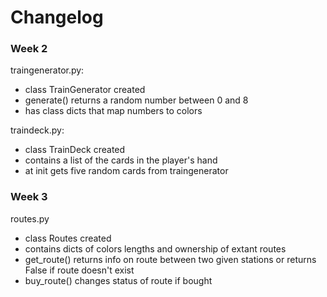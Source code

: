 # Changelog

### Week 2
traingenerator.py:
- class TrainGenerator created
- generate() returns a random number between 0 and 8
- has class dicts that map numbers to colors

traindeck.py:
- class TrainDeck created
- contains a list of the cards in the player's hand
- at init gets five random cards from traingenerator

### Week 3
routes.py
- class Routes created
- contains dicts of colors lengths and ownership of extant routes
- get_route() returns info on route between two given stations or returns False if route doesn't exist
- buy_route() changes status of route if bought
